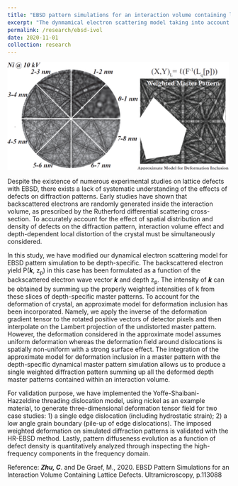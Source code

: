 ```yaml
---
title: "EBSD pattern simulations for an interaction volume containing lattice defects"
excerpt: "The dynmamical electron scattering model taking into account of interaction volume effect and depth-dependent local distortion of crystal lattice <br/><img src='/images/ebsd-ivol.png' alt="EBSD interaction volume effect" width="500" height="243">"
permalink: /research/ebsd-ivol
date: 2020-11-01
collection: research
---
```

<img src='/images/ebsd-ivol.png' alt="EBSD interaction volume effect" width="500" height="243"> 

Despite the existence of numerous experimental studies on lattice defects with EBSD, there exists a lack of systematic understanding of the effects of defects on diffraction patterns. Early studies have shown that backscattered electrons are randomly generated inside the interaction volume, as prescribed by the Rutherford differential scattering cross-section. To accurately account for the effect of spatial distribution and density of defects on the diffraction pattern, interaction volume effect and depth-dependent local distortion of the crystal must be simultaneously considered. 

In this study, we have modified our dynamical electron scattering model for EBSD pattern simulation to be depth-specific. The backscattered electron yield P(***k***, z<sub>p</sub>) in this case has been formulated as a function of the backscattered electron wave vector ***k*** and depth z<sub>p</sub>. The intensity of ***k*** can be obtained by summing up the properly weighted intensities of k from these slices of depth-specific master patterns. To account for the deformation of crystal, an approximate model for deformation inclusion has been incorporated. Namely, we apply the inverse of the deformation gradient tensor to the rotated positive vectors of detector pixels and then interpolate on the Lambert projection of the undistorted master pattern. However, the deformation considered in the approximate model assumes uniform deformation whereas the deformation field around dislocations is spatially non-uniform with a strong surface effect. The integration of the approximate model for deformation inclusion in a master pattern with the depth-specific dynamical master pattern simulation allows us to produce a single weighted diffraction pattern summing up all the deformed depth master patterns contained within an interaction volume. 

For validation purpose, we have implemented the Yoffe-Shaibani-Hazzeldine threading dislocation model, using nickel as an example material, to generate three-dimensional deformation tensor field for two case studies: 1) a single edge dislocation (including hydrostatic strain); 2) a low angle grain boundary (pile-up of edge dislocations). The imposed weighted deformation on simulated diffraction patterns is validated with the HR-EBSD method. Lastly, pattern diffuseness evolution as a function of defect density is quantitatively analyzed through inspecting the high-frequency components in the frequency domain.

Reference: ***Zhu, C***. and De Graef, M., 2020. EBSD Pattern Simulations for an Interaction Volume Containing Lattice Defects. Ultramicroscopy, p.113088
